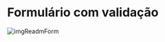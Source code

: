 
# Formulário com validação
![imgReadmForm](https://github.com/gustavolisboa10/Formul-rio-com-valida-o/assets/114710706/b29c5382-64a1-4c38-9046-57b241ced111)


